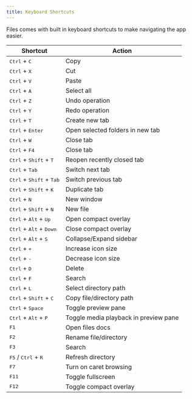 ```yaml
---
title: Keyboard Shortcuts
---
```


Files comes with built in keyboard shortcuts to make navigating the app easier.

| Shortcut                                            | Action                                |
| --------------------------------------------------- | ------------------------------------- |
| <kbd>Ctrl</kbd> + <kbd>C</kbd>                      | Copy                                  |
| <kbd>Ctrl</kbd> + <kbd>X</kbd>                      | Cut                                   |
| <kbd>Ctrl</kbd> + <kbd>V</kbd>                      | Paste                                 |
| <kbd>Ctrl</kbd> + <kbd>A</kbd>                      | Select all                            |
| <kbd>Ctrl</kbd> + <kbd>Z</kbd>                      | Undo operation                        |
| <kbd>Ctrl</kbd> + <kbd>Y</kbd>                      | Redo operation                        |
| <kbd>Ctrl</kbd> + <kbd>T</kbd>                      | Create new tab                        |
| <kbd>Ctrl</kbd> + <kbd>Enter</kbd>                  | Open selected folders in new tab      |
| <kbd>Ctrl</kbd> + <kbd>W</kbd>                      | Close tab                             |
| <kbd>Ctrl</kbd> + <kbd>F4</kbd>                     | Close tab                             |
| <kbd>Ctrl</kbd> + <kbd>Shift</kbd> + <kbd>T</kbd>   | Reopen recently closed tab            |
| <kbd>Ctrl</kbd> + <kbd>Tab</kbd>                    | Switch next tab                       |
| <kbd>Ctrl</kbd> + <kbd>Shift</kbd> + <kbd>Tab</kbd> | Switch previous tab                   |
| <kbd>Ctrl</kbd> + <kbd>Shift</kbd> + <kbd>K</kbd>   | Duplicate tab                         |
| <kbd>Ctrl</kbd> + <kbd>N</kbd>                      | New window                            |
| <kbd>Ctrl</kbd> + <kbd>Shift</kbd> + <kbd>N</kbd>   | New file                              |
| <kbd>Ctrl</kbd> + <kbd>Alt</kbd> + <kbd>Up</kbd>    | Open compact overlay                  |
| <kbd>Ctrl</kbd> + <kbd>Alt</kbd> + <kbd>Down</kbd>  | Close compact overlay                 |
| <kbd>Ctrl</kbd> + <kbd>Alt</kbd> + <kbd>S</kbd>     | Collapse/Expand sidebar               |
| <kbd>Ctrl</kbd> + <kbd>+</kbd>                      | Increase icon size                    |
| <kbd>Ctrl</kbd> + <kbd>-</kbd>                      | Decrease icon size                    |
| <kbd>Ctrl</kbd> + <kbd>D</kbd>                      | Delete                                |
| <kbd>Ctrl</kbd> + <kbd>F</kbd>                      | Search                                |
| <kbd>Ctrl</kbd> + <kbd>L</kbd>                      | Select directory path                 |
| <kbd>Ctrl</kbd> + <kbd>Shift</kbd> + <kbd>C</kbd>   | Copy file/directory path              |
| <kbd>Ctrl</kbd> + <kbd>Space</kbd>                  | Toggle preview pane                   |
| <kbd>Ctrl</kbd> + <kbd>Alt</kbd> + <kbd>P</kbd>     | Toggle media playback in preview pane |
| <kbd>F1</kbd>                                       | Open files docs                       |
| <kbd>F2</kbd>                                       | Rename file/directory                 |
| <kbd>F3</kbd>                                       | Search                                |
| <kbd>F5</kbd> / <kbd>Ctrl</kbd> + <kbd>R</kbd>      | Refresh directory                     |
| <kbd>F7</kbd>                                       | Turn on caret browsing                |
| <kbd>F11</kbd>                                      | Toggle fullscreen                     |
| <kbd>F12</kbd>                                      | Toggle compact overlay                |
